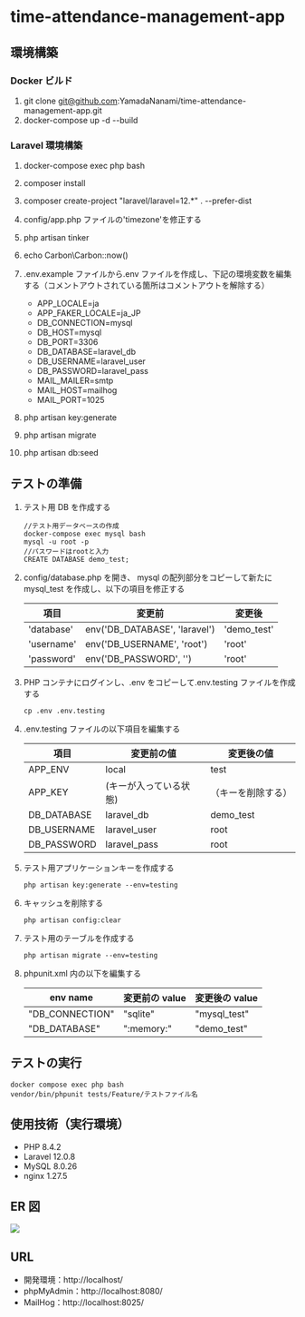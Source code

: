 # time-attendance-management-app

## 環境構築

### Docker ビルド

1. git clone git@github.com:YamadaNanami/time-attendance-management-app.git
2. docker-compose up -d --build

### Laravel 環境構築

1. docker-compose exec php bash

2. composer install

3. composer create-project "laravel/laravel=12.\*" . --prefer-dist

4. config/app.php ファイルの'timezone'を修正する

5. php artisan tinker

6. echo Carbon\Carbon::now()

7. .env.example ファイルから.env ファイルを作成し、下記の環境変数を編集する（コメントアウトされている箇所はコメントアウトを解除する）

   - APP_LOCALE=ja
   - APP_FAKER_LOCALE=ja_JP
   - DB_CONNECTION=mysql
   - DB_HOST=mysql
   - DB_PORT=3306
   - DB_DATABASE=laravel_db
   - DB_USERNAME=laravel_user
   - DB_PASSWORD=laravel_pass
   - MAIL_MAILER=smtp
   - MAIL_HOST=mailhog
   - MAIL_PORT=1025

8. php artisan key:generate

9. php artisan migrate

10. php artisan db:seed

## テストの準備

1. テスト用 DB を作成する

   ```
   //テスト用データベースの作成
   docker-compose exec mysql bash
   mysql -u root -p
   //パスワードはrootと入力
   CREATE DATABASE demo_test;
   ```

2. config/database.php を開き、 mysql の配列部分をコピーして新たに mysql_test を作成し、以下の項目を修正する

   | 項目       | 変更前                        | 変更後      |
   | ---------- | ----------------------------- | ----------- |
   | 'database' | env('DB_DATABASE', 'laravel') | 'demo_test' |
   | 'username' | env('DB_USERNAME', 'root')    | 'root'      |
   | 'password' | env('DB_PASSWORD', '')        | 'root'      |

3. PHP コンテナにログインし、.env をコピーして.env.testing ファイルを作成する

   ```
   cp .env .env.testing
   ```

4. .env.testing ファイルの以下項目を編集する

   | 項目        | 変更前の値             | 変更後の値         |
   | ----------- | ---------------------- | ------------------ |
   | APP_ENV     | local                  | test               |
   | APP_KEY     | (キーが入っている状態) | （キーを削除する） |
   | DB_DATABASE | laravel_db             | demo_test          |
   | DB_USERNAME | laravel_user           | root               |
   | DB_PASSWORD | laravel_pass           | root               |

5. テスト用アプリケーションキーを作成する

   ```
   php artisan key:generate --env=testing
   ```

6. キャッシュを削除する

   ```
   php artisan config:clear
   ```

7. テスト用のテーブルを作成する

   ```
   php artisan migrate --env=testing
   ```

8. phpunit.xml 内の以下を編集する

   | env name        | 変更前の value | 変更後の value |
   | --------------- | -------------- | -------------- |
   | "DB_CONNECTION" | "sqlite"       | "mysql_test"   |
   | "DB_DATABASE"   | ":memory:"     | "demo_test"    |

## テストの実行

   ```
   docker compose exec php bash
   vendor/bin/phpunit tests/Feature/テストファイル名
   ```

## 使用技術（実行環境）

- PHP 8.4.2
- Laravel 12.0.8
- MySQL 8.0.26
- nginx 1.27.5

## ER 図

<img src="ER.png">

## URL

- 開発環境：http://localhost/
- phpMyAdmin：http://localhost:8080/
- MailHog：http://localhost:8025/
